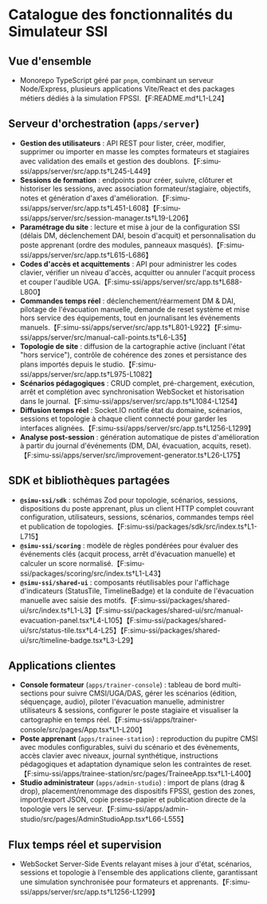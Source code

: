 # Catalogue des fonctionnalités du Simulateur SSI

## Vue d'ensemble
- Monorepo TypeScript géré par `pnpm`, combinant un serveur Node/Express, plusieurs applications Vite/React et des packages métiers dédiés à la simulation FPSSI.【F:README.md†L1-L24】

## Serveur d'orchestration (`apps/server`)
- **Gestion des utilisateurs** : API REST pour lister, créer, modifier, supprimer ou importer en masse les comptes formateurs et stagiaires avec validation des emails et gestion des doublons.【F:simu-ssi/apps/server/src/app.ts†L245-L449】
- **Sessions de formation** : endpoints pour créer, suivre, clôturer et historiser les sessions, avec association formateur/stagiaire, objectifs, notes et génération d'axes d'amélioration.【F:simu-ssi/apps/server/src/app.ts†L451-L608】【F:simu-ssi/apps/server/src/session-manager.ts†L19-L206】
- **Paramétrage du site** : lecture et mise à jour de la configuration SSI (délais DM, déclenchement DAI, besoin d'acquit) et personnalisation du poste apprenant (ordre des modules, panneaux masqués).【F:simu-ssi/apps/server/src/app.ts†L615-L686】
- **Codes d'accès et acquittements** : API pour administrer les codes clavier, vérifier un niveau d'accès, acquitter ou annuler l'acquit process et couper l'audible UGA.【F:simu-ssi/apps/server/src/app.ts†L688-L800】
- **Commandes temps réel** : déclenchement/réarmement DM & DAI, pilotage de l'évacuation manuelle, demande de reset système et mise hors service des équipements, tout en journalisant les événements manuels.【F:simu-ssi/apps/server/src/app.ts†L801-L922】【F:simu-ssi/apps/server/src/manual-call-points.ts†L6-L35】
- **Topologie de site** : diffusion de la cartographie active (incluant l'état "hors service"), contrôle de cohérence des zones et persistance des plans importés depuis le studio.【F:simu-ssi/apps/server/src/app.ts†L975-L1082】
- **Scénarios pédagogiques** : CRUD complet, pré-chargement, exécution, arrêt et complétion avec synchronisation WebSocket et historisation dans le journal.【F:simu-ssi/apps/server/src/app.ts†L1084-L1254】
- **Diffusion temps réel** : Socket.IO notifie état du domaine, scénarios, sessions et topologie à chaque client connecté pour garder les interfaces alignées.【F:simu-ssi/apps/server/src/app.ts†L1256-L1299】
- **Analyse post-session** : génération automatique de pistes d'amélioration à partir du journal d'événements (DM, DAI, évacuation, acquits, reset).【F:simu-ssi/apps/server/src/improvement-generator.ts†L26-L175】

## SDK et bibliothèques partagées
- **`@simu-ssi/sdk`** : schémas Zod pour topologie, scénarios, sessions, dispositions du poste apprenant, plus un client HTTP complet couvrant configuration, utilisateurs, sessions, scénarios, commandes temps réel et publication de topologies.【F:simu-ssi/packages/sdk/src/index.ts†L1-L715】
- **`@simu-ssi/scoring`** : modèle de règles pondérées pour évaluer des événements clés (acquit process, arrêt d'évacuation manuelle) et calculer un score normalisé.【F:simu-ssi/packages/scoring/src/index.ts†L1-L43】
- **`@simu-ssi/shared-ui`** : composants réutilisables pour l'affichage d'indicateurs (StatusTile, TimelineBadge) et la conduite de l'évacuation manuelle avec saisie des motifs.【F:simu-ssi/packages/shared-ui/src/index.ts†L1-L3】【F:simu-ssi/packages/shared-ui/src/manual-evacuation-panel.tsx†L4-L105】【F:simu-ssi/packages/shared-ui/src/status-tile.tsx†L4-L25】【F:simu-ssi/packages/shared-ui/src/timeline-badge.tsx†L3-L29】

## Applications clientes
- **Console formateur** (`apps/trainer-console`) : tableau de bord multi-sections pour suivre CMSI/UGA/DAS, gérer les scénarios (édition, séquençage, audio), piloter l'évacuation manuelle, administrer utilisateurs & sessions, configurer le poste stagiaire et visualiser la cartographie en temps réel.【F:simu-ssi/apps/trainer-console/src/pages/App.tsx†L1-L200】
- **Poste apprenant** (`apps/trainee-station`) : reproduction du pupitre CMSI avec modules configurables, suivi du scénario et des évènements, accès clavier avec niveaux, journal synthétique, instructions pédagogiques et adaptation dynamique selon les contraintes de reset.【F:simu-ssi/apps/trainee-station/src/pages/TraineeApp.tsx†L1-L400】
- **Studio administrateur** (`apps/admin-studio`) : import de plans (drag & drop), placement/renommage des dispositifs FPSSI, gestion des zones, import/export JSON, copie presse-papier et publication directe de la topologie vers le serveur.【F:simu-ssi/apps/admin-studio/src/pages/AdminStudioApp.tsx†L66-L555】

## Flux temps réel et supervision
- WebSocket Server-Side Events relayant mises à jour d'état, scénarios, sessions et topologie à l'ensemble des applications cliente, garantissant une simulation synchronisée pour formateurs et apprenants.【F:simu-ssi/apps/server/src/app.ts†L1256-L1299】

